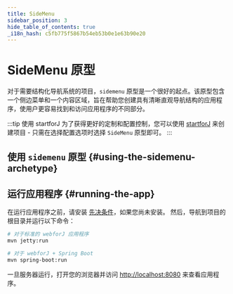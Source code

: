 ```yaml
---
title: SideMenu
sidebar_position: 3
hide_table_of_contents: true
_i18n_hash: c5fb775f5867b54eb53b0e1e63b90e20
---
```

<Head>
  <style>{`
  .container {
    max-width: 65em !important;
  }
  `}</style>
</Head>

<!-- vale off -->
# SideMenu 原型
<!-- vale on -->

对于需要结构化导航系统的项目，`sidemenu` 原型是一个很好的起点。该原型包含一个侧边菜单和一个内容区域，旨在帮助您创建具有清晰直观导航结构的应用程序，使用户更容易找到和访问应用程序的不同部分。

:::tip 使用 startforJ
为了获得更好的定制和配置控制，您可以使用 [startforJ](https://docs.webforj.com/startforj/) 来创建项目 - 只需在选择配置选项时选择 `SideMenu` 原型即可。
:::

## 使用 `sidemenu` 原型 {#using-the-sidemenu-archetype}

<ComponentArchetype
project="sidemenu"
/>

## 运行应用程序 {#running-the-app}

在运行应用程序之前，请安装 [先决条件](../../introduction/prerequisites)，如果您尚未安装。 
然后，导航到项目的根目录并运行以下命令：

```bash
# 对于标准的 webforJ 应用程序
mvn jetty:run

# 对于 webforJ + Spring Boot
mvn spring-boot:run
```

一旦服务器运行，打开您的浏览器并访问 [http://localhost:8080](http://localhost:8080) 来查看应用程序。
